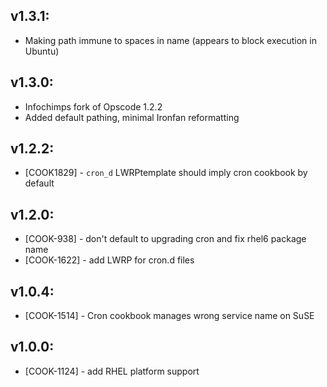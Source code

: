 ## v1.3.1:
* Making path immune to spaces in name (appears to block execution in Ubuntu)

## v1.3.0:
* Infochimps fork of Opscode 1.2.2
* Added default pathing, minimal Ironfan reformatting

## v1.2.2:

* [COOK1829] - `cron_d` LWRPtemplate should imply cron cookbook by default

## v1.2.0:

* [COOK-938] - don't default to upgrading cron and fix rhel6 package name
* [COOK-1622] - add LWRP for cron.d files

## v1.0.4:

* [COOK-1514] - Cron cookbook manages wrong service name on SuSE

## v1.0.0:

* [COOK-1124] - add RHEL platform support
